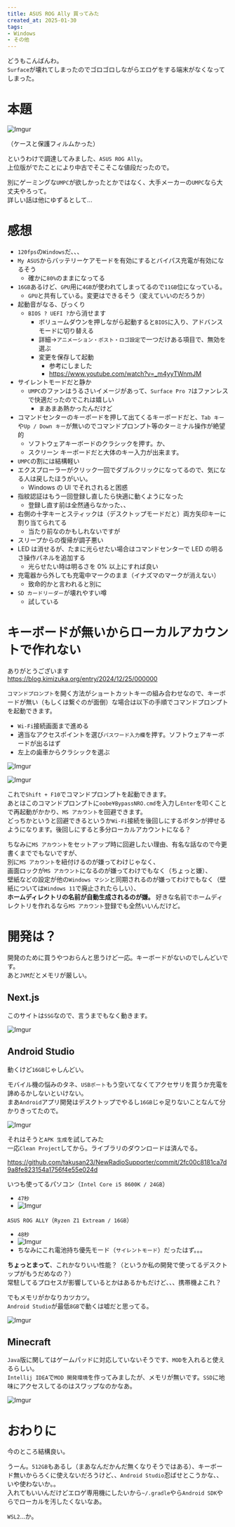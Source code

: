 ```yaml
---
title: ASUS ROG Ally 買ってみた
created_at: 2025-01-30
tags:
- Windows
- その他
---
```

どうもこんばんわ。  
`Surface`が壊れてしまったのでゴロゴロしながらエロゲをする端末がなくなってしまった。  

# 本題

![Imgur](https://i.imgur.com/C7fPeWm.png)

（ケースと保護フィルムかった）

というわけで調達してみました、`ASUS ROG Ally`。  
上位版がでたことにより中古でそこそこな値段だったので。

別にゲーミングな`UMPC`が欲しかったとかではなく、大手メーカーの`UMPC`なら大丈夫やろって。  
詳しい話は他にゆずるとして...

# 感想
- `120fps`の`Windows`だ、、、
- `My ASUS`からバッテリーケアモードを有効にするとバイパス充電が有効になるそう
    - 確かに`80%`のままになってる
- `16GB`あるけど、`GPU`用に`4GB`が使われてしまってるので`11GB`位になっている。
    - `GPU`と共有している。変更はできるそう（変えていいのだろうか）
- 起動音がなる、びっくり
    - `BIOS ? UEFI ?`から消せます
        - ボリュームダウンを押しながら起動すると`BIOS`に入り、アドバンスモードに切り替える
        - 詳細→`アニメーション・ポスト・ロゴ設定`で一つだけある項目で、無効を選ぶ
        - 変更を保存して起動
            - 参考にしました
            - https://www.youtube.com/watch?v=_m4yyTWnmJM
- サイレントモードだと静か
    - `UMPC`のファンはうるさいイメージがあって、`Surface Pro 7`はファンレスで快適だったのでこれは嬉しい
        - まあまあ熱かったんだけど
- コマンドセンターのキーボードを押して出てくるキーボードだと、`Tab キー`や`Up / Down キー`が無いのでコマンドプロンプト等のターミナル操作が絶望的
    - ソフトウェアキーボードのクラシックを押す。か、
    - スクリーン キーボードだと大体のキー入力が出来ます。
- `UMPC`の割には結構軽い
- エクスプローラーがクリック一回でダブルクリックになってるので、気になる人は戻したほうがいい。
    - Windows の UI でそれされると困惑
- 指紋認証はもう一回登録し直したら快適に動くようになった
    - 登録し直す前は全然通らなかった、、
- 右側の十字キーとスティックは（デスクトップモードだと）両方矢印キーに割り当てられてる
    - 当たり前なのかもしれないですが
- スリープからの復帰が調子悪い
- LED は消せるが、たまに光らせたい場合はコマンドセンターで LED の明るさ操作パネルを追加する
    - 光らせたい時は明るさを 0% 以上にすれば良い
- 充電器から外しても充電中マークのまま（イナズマのマークが消えない）
    - 致命的かと言われると別に
- `SD カードリーダー`が壊れやすい噂
    - 試している

# キーボードが無いからローカルアカウントで作れない
ありがとうございます  
https://blog.kimizuka.org/entry/2024/12/25/000000

`コマンドプロンプト`を開く方法がショートカットキーの組み合わせなので、キーボードが無い（もしくは繋ぐのが面倒）な場合は以下の手順でコマンドプロンプトを起動できます。

- `Wi-Fi`接続画面まで進める
- 適当なアクセスポイントを選び`パスワード入力欄`を押す。ソフトウェアキーボードが出るはず
- 左上の歯車からクラシックを選ぶ

![Imgur](https://i.imgur.com/aHtT8mq.png)

![Imgur](https://i.imgur.com/oFkQQH9.png)

これで`Shift + F10`でコマンドプロンプトを起動できます。  
あとはこのコマンドプロンプトに`oobe¥BypassNRO.cmd`を入力し`Enter`を叩くことで再起動がかかり、`MS アカウント`を回避できます。  
どっちかというと回避できるというか`Wi-Fi`接続を後回しにするボタンが押せるようになります。後回しにすると多分ローカルアカウントになる？  

ちなみに`MS アカウント`をセットアップ時に回避したい理由、有名な話なので今更書くまででもないですが、  
別に`MS アカウント`を紐付けるのが嫌ってわけじゃなく、  
画面ロックが`MS アカウント`になるのが嫌ってわけでもなく（ちょっと嫌）、  
壁紙などの設定が他の`Windows マシン`と同期されるのが嫌ってわけでもなく（壁紙については`Windows 11`で廃止されたらしい）、  
**ホームディレクトリの名前が自動生成されるのが嫌。** 好きな名前でホームディレクトリを作れるなら`MS アカウント`登録でも全然いいんだけど。

# 開発は？
開発のために買うやつおらんと思うけど一応。キーボードがないのでしんどいです。  
あと`JVM`だとメモリが厳しい。

## Next.js
このサイトは`SSG`なので、言うまでもなく動きます。  

![Imgur](https://i.imgur.com/IDkVJ4P.png)

## Android Studio
動くけど`16GB`じゃしんどい。  

モバイル機の悩みのタネ、`USBポート`もう空いてなくてアクセサリを買うか充電を諦めるかしないといけない。  
まあ`Android`アプリ開発はデスクトップでやるし`16GB`じゃ足りないことなんて分かりきってたので。

![Imgur](https://i.imgur.com/pIHvDEZ.png)

それはそうと`APK 生成`を試してみた  
一応`Clean Project`してから。ライブラリのダウンロードは済んでる。

https://github.com/takusan23/NewRadioSupporter/commit/2fc00c8181ca7d9a8fe823154a1756f4e55e024d

いつも使ってるパソコン（`Intel Core i5 8600K / 24GB`）  
- `47秒`
- ![Imgur](https://i.imgur.com/yOoYdp2.png)

`ASUS ROG ALLY`（`Ryzen Z1 Extream / 16GB`）  
- `48秒`
- ![Imgur](https://i.imgur.com/M2vr6QI.png)
- ちなみにこれ電池持ち優先モード（`サイレントモード`）だったはず。。。

**ちょっとまって**、これかなりいい性能？（というか私の開発で使ってるデスクトップがもうだめなの？）  
常駐してるプロセスが影響しているとかはあるかもだけど、、、携帯機よこれ？  

でもメモリがかなりカツカツ。  
`Android Studio`が最低`8GB`で動くは嘘だと思ってる。

![Imgur](https://imgur.com/9WwOSt7.png)

## Minecraft
`Java`版に関してはゲームパッドに対応していないそうです、`MOD`を入れると使えるらしい。  
`Intellij IDEA`で`MOD 開発環境`を作ってみましたが、メモリが無いです。`SSD`に地味にアクセスしてるのはスワップなのかなあ。

![Imgur](https://i.imgur.com/Q0d47xu.png)

# おわりに
今のところ結構良い。

うーん。`512GB`もあるし（まあなんだかんだ無くなりそうではある）、キーボード無いからろくに使えないだろうけど、、`Android Studio`忍ばせとこうかな、、いや使わないか。。  
入れてもいいんだけどエロゲ専用機にしたいから`~/.gradle`やら`Android SDK`やらでローカルを汚したくないなあ。

`WSL2`...か。